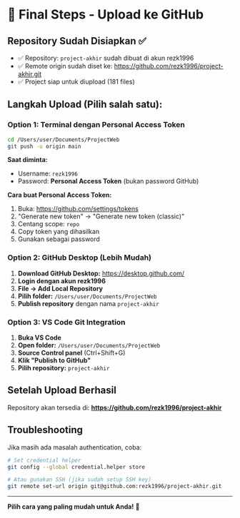 # 🚀 Final Steps - Upload ke GitHub

## Repository Sudah Disiapkan ✅

- ✅ Repository: `project-akhir` sudah dibuat di akun rezk1996
- ✅ Remote origin sudah diset ke: https://github.com/rezk1996/project-akhir.git
- ✅ Project siap untuk diupload (181 files)

## Langkah Upload (Pilih salah satu):

### Option 1: Terminal dengan Personal Access Token

```bash
cd /Users/user/Documents/ProjectWeb
git push -u origin main
```

**Saat diminta:**
- Username: `rezk1996`
- Password: **Personal Access Token** (bukan password GitHub)

**Cara buat Personal Access Token:**
1. Buka: https://github.com/settings/tokens
2. "Generate new token" → "Generate new token (classic)"
3. Centang scope: `repo`
4. Copy token yang dihasilkan
5. Gunakan sebagai password

### Option 2: GitHub Desktop (Lebih Mudah)

1. **Download GitHub Desktop:** https://desktop.github.com/
2. **Login dengan akun rezk1996**
3. **File → Add Local Repository**
4. **Pilih folder:** `/Users/user/Documents/ProjectWeb`
5. **Publish repository** dengan nama `project-akhir`

### Option 3: VS Code Git Integration

1. **Buka VS Code**
2. **Open folder:** `/Users/user/Documents/ProjectWeb`
3. **Source Control panel** (Ctrl+Shift+G)
4. **Klik "Publish to GitHub"**
5. **Pilih repository:** `project-akhir`

## Setelah Upload Berhasil

Repository akan tersedia di:
**https://github.com/rezk1996/project-akhir**

## Troubleshooting

Jika masih ada masalah authentication, coba:
```bash
# Set credential helper
git config --global credential.helper store

# Atau gunakan SSH (jika sudah setup SSH key)
git remote set-url origin git@github.com:rezk1996/project-akhir.git
```

---

**Pilih cara yang paling mudah untuk Anda!** 🎯